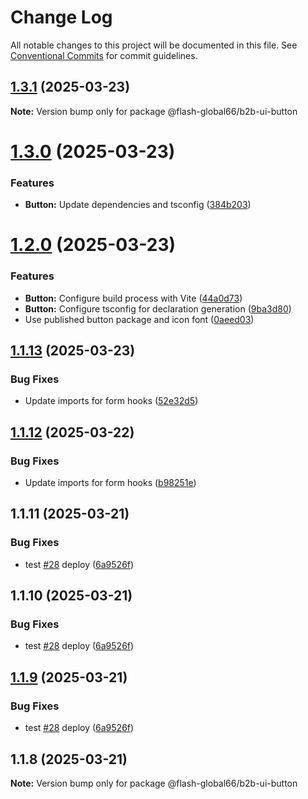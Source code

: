 # Change Log

All notable changes to this project will be documented in this file.
See [Conventional Commits](https://conventionalcommits.org) for commit guidelines.

## [1.3.1](https://github.com/Flash-Global66/b2b-ui-framework/compare/@flash-global66/b2b-ui-button@1.3.0...@flash-global66/b2b-ui-button@1.3.1) (2025-03-23)

**Note:** Version bump only for package @flash-global66/b2b-ui-button





# [1.3.0](https://github.com/Flash-Global66/b2b-ui-framework/compare/@flash-global66/b2b-ui-button@1.2.0...@flash-global66/b2b-ui-button@1.3.0) (2025-03-23)


### Features

* **Button:** Update dependencies and tsconfig ([384b203](https://github.com/Flash-Global66/b2b-ui-framework/commit/384b203220edc13fa44b08a167c68ed26af9494d))





# [1.2.0](https://github.com/Flash-Global66/b2b-ui-framework/compare/@flash-global66/b2b-ui-button@1.1.13...@flash-global66/b2b-ui-button@1.2.0) (2025-03-23)


### Features

* **Button:** Configure build process with Vite ([44a0d73](https://github.com/Flash-Global66/b2b-ui-framework/commit/44a0d73b035de783ef61e6e5f4fb0dc16660d997))
* **Button:** Configure tsconfig for declaration generation ([9ba3d80](https://github.com/Flash-Global66/b2b-ui-framework/commit/9ba3d8059aa543b467d7242821aaf416e3ccefa9))
* Use published button package and icon font ([0aeed03](https://github.com/Flash-Global66/b2b-ui-framework/commit/0aeed03af384aa4ab404b9377fab957e4a1aeafb))





## [1.1.13](https://github.com/Flash-Global66/b2b-ui-framework/compare/@flash-global66/b2b-ui-button@1.1.12...@flash-global66/b2b-ui-button@1.1.13) (2025-03-23)


### Bug Fixes

* Update imports for form hooks ([52e32d5](https://github.com/Flash-Global66/b2b-ui-framework/commit/52e32d5b408f066ad4ac3a3d0cd3b7dd610bcdd5))





## [1.1.12](https://github.com/Flash-Global66/b2b-ui-framework/compare/@flash-global66/b2b-ui-button@1.1.11...@flash-global66/b2b-ui-button@1.1.12) (2025-03-22)


### Bug Fixes

* Update imports for form hooks ([b98251e](https://github.com/Flash-Global66/b2b-ui-framework/commit/b98251e29930f1edb23229fd68659419272d3f09))





## 1.1.11 (2025-03-21)


### Bug Fixes

* test [#28](https://github.com/Flash-Global66/b2b-ui-framework/issues/28) deploy ([6a9526f](https://github.com/Flash-Global66/b2b-ui-framework/commit/6a9526f986d683e05284d289c3022e35e1c7a590))





## 1.1.10 (2025-03-21)


### Bug Fixes

* test [#28](https://github.com/Flash-Global66/b2b-ui-framework/issues/28) deploy ([6a9526f](https://github.com/Flash-Global66/b2b-ui-framework/commit/6a9526f986d683e05284d289c3022e35e1c7a590))





## [1.1.9](https://github.com/Flash-Global66/b2b-ui-framework/compare/@flash-global66/b2b-ui-button@1.1.8...@flash-global66/b2b-ui-button@1.1.9) (2025-03-21)


### Bug Fixes

* test [#28](https://github.com/Flash-Global66/b2b-ui-framework/issues/28) deploy ([6a9526f](https://github.com/Flash-Global66/b2b-ui-framework/commit/6a9526f986d683e05284d289c3022e35e1c7a590))





## 1.1.8 (2025-03-21)

**Note:** Version bump only for package @flash-global66/b2b-ui-button
